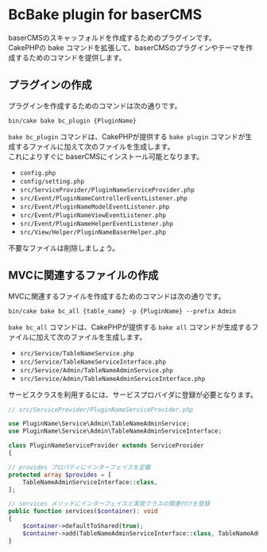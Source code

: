 # BcBake plugin for baserCMS

baserCMSのスキャッフォルドを作成するためのプラグインです。  
CakePHPの bake コマンドを拡張して、baserCMSのプラグインやテーマを作成するためのコマンドを提供します。

## プラグインの作成

プラグインを作成するためのコマンドは次の通りです。

```shell
bin/cake bake bc_plugin {PluginName}
```

`bake bc_plugin` コマンドは、CakePHPが提供する `bake plugin` コマンドが生成するファイルに加えて次のファイルを生成します。  
これによりすぐに baserCMSにインストール可能となります。

- `config.php`
- `config/setting.php`
- `src/ServiceProvider/PluginNameServiceProvider.php`
- `src/Event/PluginNameControllerEventListener.php`
- `src/Event/PluginNameModelEventListener.php`
- `src/Event/PluginNameViewEventListener.php`
- `src/Event/PluginNameHelperEventListener.php`
- `src/View/Helper/PluginNameBaserHelper.php`

不要なファイルは削除しましょう。


## MVCに関連するファイルの作成

MVCに関連するファイルを作成するためのコマンドは次の通りです。

```shell
bin/cake bake bc_all {table_name} -p {PluginName} --prefix Admin
```

`bake bc_all` コマンドは、CakePHPが提供する `bake all` コマンドが生成するファイルに加えて次のファイルを生成します。

- `src/Service/TableNameService.php`
- `src/Service/TableNameServiceInterface.php`
- `src/Service/Admin/TableNameAdminService.php`
- `src/Service/Admin/TableNameAdminServiceInterface.php`

サービスクラスを利用するには、サービスプロバイダに登録が必要となります。

```php
// src/ServiceProvider/PluginNameServiceProvider.php

use PluginName\Service\Admin\TableNameAdminService;
use PluginName\Service\Admin\TableNameAdminServiceInterface;

class PluginNameServiceProvider extends ServiceProvider
{

// provides プロパティにインターフェイスを定義
protected array $provides = [
    TableNameAdminServiceInterface::class,
];

// services メソッドにインターフェイスと実装クラスの関連付けを登録
public function services($container): void
{
    $container->defaultToShared(true);
    $container->add(TableNameAdminServiceInterface::class, TableNameAdminService::class);
}
```
